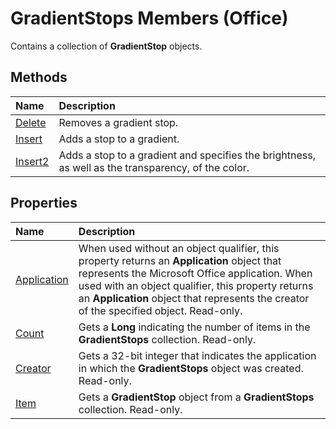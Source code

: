
# GradientStops Members (Office)
Contains a collection of  **GradientStop** objects.

## Methods



|**Name**|**Description**|
|:-----|:-----|
| [Delete](3f31656a-498d-57d1-1464-b2439718ef89.md)|Removes a gradient stop.|
| [Insert](98aec7ed-44f9-c9b4-7a1a-e5b9a1d26d95.md)|Adds a stop to a gradient.|
| [Insert2](bd9ed41d-eaeb-d3aa-6a8a-e38e2bfb9a17.md)|Adds a stop to a gradient and specifies the brightness, as well as the transparency, of the color.|

## Properties



|**Name**|**Description**|
|:-----|:-----|
| [Application](f4c9ca0c-9796-8290-438f-8ce0a174cb18.md)|When used without an object qualifier, this property returns an  **Application** object that represents the Microsoft Office application. When used with an object qualifier, this property returns an **Application** object that represents the creator of the specified object. Read-only.|
| [Count](d43892a5-8abc-38fc-efc1-311dc8125575.md)|Gets a  **Long** indicating the number of items in the **GradientStops** collection. Read-only.|
| [Creator](3dc34737-a6f9-7e8a-ba69-e200f53bedc5.md)|Gets a 32-bit integer that indicates the application in which the  **GradientStops** object was created. Read-only.|
| [Item](0bf0ad81-0afc-ae32-be50-e5fb772a676e.md)|Gets a  **GradientStop** object from a **GradientStops** collection. Read-only.|
